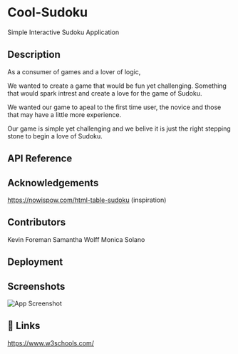 # Cool-Sudoku 

Simple Interactive Sudoku Application

## Description 
As a consumer of games and a lover of logic,

We wanted to create a game that would be fun yet challenging. Something that would spark intrest and create a love for the game of Sudoku. 

We wanted our game to apeal to the first time user, the novice and those that may have a little more experience. 

Our game is simple yet challenging and we belive it is just the right stepping stone to begin a love of Sudoku.

## API Reference 

## Acknowledgements
https://nowispow.com/html-table-sudoku (inspiration)
## Contributors
Kevin Foreman
Samantha Wolff 
Monica Solano
## Deployment

## Screenshots
![App Screenshot](https://via.placeholder.com/468x300?text=App+Screenshot+Here)

## 🔗 Links
https://www.w3schools.com/
